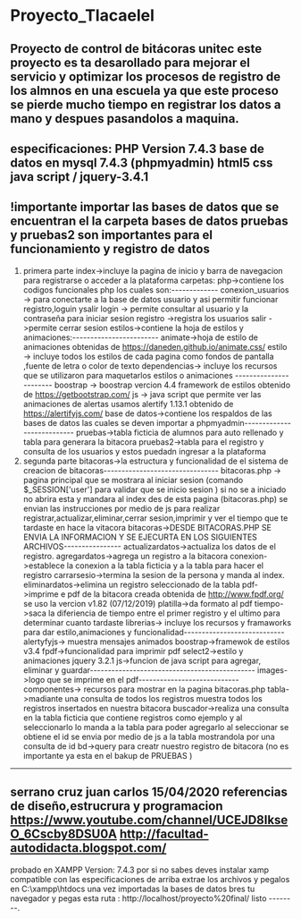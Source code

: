 # Proyecto_Tlacaelel
Proyecto de control de bitácoras unitec
este proyecto es ta desarollado para mejorar el servicio y optimizar los procesos de registro de los almnos en una escuela
ya que este proceso se pierde mucho tiempo en registrar los datos a mano y despues pasandolos a maquina.
-------------------------------------------------------------------------------------------------------------
especificaciones:
PHP Version 7.4.3
base de datos en mysql 7.4.3 (phpmyadmin)
html5
css
java script / jquery-3.4.1
----------------------------------------------------------------------------------------------------------------
!importante importar las bases de datos que se encuentran el la carpeta bases de datos pruebas y pruebas2 son importantes para el funcionamiento y registro de datos 
--------------------------------------------------------------------------------------------------------------------------------------------------------------------------
1) primera parte
index->incluye la pagina de inicio y barra de navegacion para registrarse o acceder a la plataforma 
carpetas:
php->contiene los codigos funcionales php los cuales son:-------------
conexion_usuarios -> para conectarte a la base de datos usuario y asi permitir funcionar registro,loguin ysalir
login -> permite consultar al usuario y la contraseña para iniciar sesion
registro ->registra los usuarios
salir ->permite cerrar sesion
estilos->contiene la hoja de estilos y animaciones:------------------------
animate->hoja de estilo de animaciones obtenidas de https://daneden.github.io/animate.css/
estilo -> incluye todos los estilos de cada pagina como fondos de pantalla ,fuente de letra o color de texto
dependencias-> incluye los recursos que se utilizaron para maquetarlos estilos o animaciones -----------------------
boostrap -> boostrap vercion 4.4 framework de estilos obtenido de https://getbootstrap.com/
js -> java script que permite ver las animaciones de alertas usamos alertify 1.13.1 obtenido de https://alertifyjs.com/
base de datos->contiene los respaldos de las bases de datos las cuales se deven importar a phpmyadmin---------------------------
pruebas->tabla ficticia de alumnos para auto rellenado y tabla para generara la bitacora
pruebas2->tabla para el registro y consulta de los usuarios y estos puedadn ingresar a la plataforma
2) segunda parte 
bitacoras->la estructura y funcionalidad de el sistema de creacion de bitacoras--------------------------------
bitacoras.php -> pagina principal que se mostrara al iniciar sesion (comando $_SESSION['user'] para validar que se inicio sesion ) si no se a iniciado no abrira esta y mandara al index
des de esta pagina (bitacoras.php) se envian las instrucciones por medio de js para realizar registrar,actualizar,eliminar,cerrar sesion,imprimir y ver el tiempo que te tardaste en hace la vitacora
bitacoras->DESDE BITACORAS.PHP SE ENVIA LA INFORMACION Y SE EJECURTA EN LOS SIGUIENTES ARCHIVOS----------------
actualizardatos->actualiza los datos de el registro.
agregardatos->agrega un registro a la bitacora
conexion->establece la conexion a la tabla ficticia y a la tabla para hacer el registro
carrarsesio->termina la sesion de la persona y manda al index.
eliminardatos->elimina un registro seleccionado de la tabla
pdf->imprime e pdf de la bitacora creada obtenida de http://www.fpdf.org/ se uso la vercion v1.82 (07/12/2019)
platilla->da formato al pdf
tiempo->saca la diferiencia de tiempo entre el primer registro y el ultimo para determinar cuanto tardaste
librerias-> incluye los recursos y framaworks para dar estilo,animaciones y funcionalidad----------------------------
alertyfyjs-> muestra mensajes animados
boostrap->framewok de estilos v3.4
fpdf->funcionalidad para imprimir pdf
select2->estilo y animaciones
jquery 3.2.1
js->funcion de java script para agregar, eliminar y guardar----------------------------------------------
images->logo que se imprime en el pdf----------------------------
componentes-> recursos para mostrar en la pagina bitacoras.php
tabla->madiante una consulta de todos los registros muestra todos los registros insertados en nuestra bitacora
buscador->realiza una consulta en la tabla ficticia que contiene registros como ejemplo y al seleccionarlo lo manda a la tabla para poder agregarlo
al seleccionar se obtiene el id se envia por medio de js a la tabla mostrandola por una consulta de id
bd->query para creatr nuestro registro de bitacora (no es importante ya esta en el bakup de PRUEBAS )


-----------------------------------------------------------------
serrano cruz juan carlos 15/04/2020 
referencias de diseño,estrucrura y programacion
https://www.youtube.com/channel/UCEJD8IkseO_6Cscby8DSU0A
http://facultad-autodidacta.blogspot.com/
------------------------------------------------
probado en 	XAMPP Version: 7.4.3
por si no sabes deves instalar xamp compatible con las especificaciones de arriba  extrae los archivos y pegalos en C:\xampp\htdocs
una vez importadas la bases de datos 
bres tu navegador y pegas esta ruta : http://localhost/proyecto%20final/ 
listo
--------.
  
